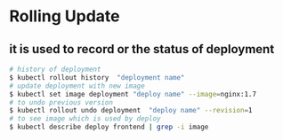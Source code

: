 # Rolling Update
## it is used to record or the status of deployment
```bash
# history of deployment
$ kubectl rollout history  "deployment name"
# update deployment with new image
$ kubectl set image deployment "deploy name" --image=nginx:1.7 
# to undo previous version
$ kubectl rollout undo deployment  "deploy name" --revision=1
# to see image which is used by deploy
$ kubectl describe deploy frontend | grep -i image
